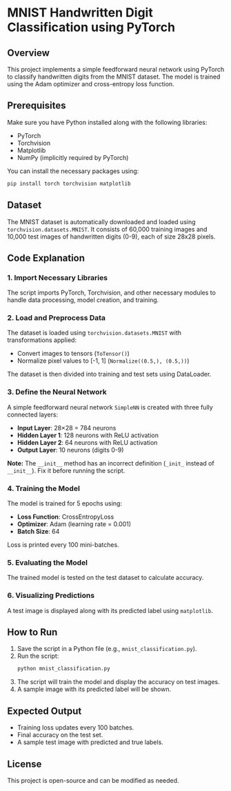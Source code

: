 # MNIST Handwritten Digit Classification using PyTorch

## Overview
This project implements a simple feedforward neural network using PyTorch to classify handwritten digits from the MNIST dataset. The model is trained using the Adam optimizer and cross-entropy loss function.

## Prerequisites
Make sure you have Python installed along with the following libraries:
- PyTorch
- Torchvision
- Matplotlib
- NumPy (implicitly required by PyTorch)

You can install the necessary packages using:
```sh
pip install torch torchvision matplotlib
```

## Dataset
The MNIST dataset is automatically downloaded and loaded using `torchvision.datasets.MNIST`. It consists of 60,000 training images and 10,000 test images of handwritten digits (0-9), each of size 28x28 pixels.

## Code Explanation
### 1. Import Necessary Libraries
The script imports PyTorch, Torchvision, and other necessary modules to handle data processing, model creation, and training.

### 2. Load and Preprocess Data
The dataset is loaded using `torchvision.datasets.MNIST` with transformations applied:
- Convert images to tensors (`ToTensor()`)
- Normalize pixel values to [-1, 1] (`Normalize((0.5,), (0.5,))`)

The dataset is then divided into training and test sets using DataLoader.

### 3. Define the Neural Network
A simple feedforward neural network `SimpleNN` is created with three fully connected layers:
- **Input Layer**: 28×28 = 784 neurons
- **Hidden Layer 1**: 128 neurons with ReLU activation
- **Hidden Layer 2**: 64 neurons with ReLU activation
- **Output Layer**: 10 neurons (digits 0-9)

**Note:** The `__init__` method has an incorrect definition (`_init_` instead of `__init__`). Fix it before running the script.

### 4. Training the Model
The model is trained for 5 epochs using:
- **Loss Function**: CrossEntropyLoss
- **Optimizer**: Adam (learning rate = 0.001)
- **Batch Size**: 64

Loss is printed every 100 mini-batches.

### 5. Evaluating the Model
The trained model is tested on the test dataset to calculate accuracy.

### 6. Visualizing Predictions
A test image is displayed along with its predicted label using `matplotlib`.

## How to Run
1. Save the script in a Python file (e.g., `mnist_classification.py`).
2. Run the script:
   ```sh
   python mnist_classification.py
   ```
3. The script will train the model and display the accuracy on test images.
4. A sample image with its predicted label will be shown.

## Expected Output
- Training loss updates every 100 batches.
- Final accuracy on the test set.
- A sample test image with predicted and true labels.

## License
This project is open-source and can be modified as needed.

